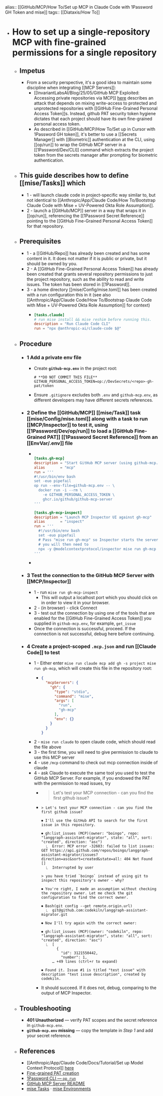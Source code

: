 alias:: [[GitHub/MCP/How To/Set up MCP in Claude Code with 1Password GH Token and mise]]
tags:: [[Diataxis/How To]]

- # How to set up a single-repository MCP with fine-grained permissions for a single repository
	- ## Impetus
		- From a security perspective, it's a good idea to maintain some discipline when integrating [[MCP Servers]]:
			- [[InvariantLabsAI/Blog/25/05/GitHub MCP Exploited: Accessing private repositories via MCP]] [here](https://invariantlabs.ai/blog/mcp-github-vulnerability) describes an attack that depends on mixing write-access to protected and unprotected repositories with [[GitHub Fine-Grained Personal Access Token]]s. Instead, github PAT security token hygiene dictates that each project should have its own fine-grained personal access token.
			- As described in [[GitHub/MCP/How To/Set up in Cursor with 1Password GH token]], it's better to use a [[Secrets Manager]] with [[Biometric]] authentication at the CLI, using [[op/run]] to wrap the GitHub MCP server in a [[1Password/Dev/CLI]] command which extracts the project token from the secrets manager after prompting for biometric authentication.
	- ## This guide describes how to define [[mise/Tasks]] which
		- 1 - will launch claude code in project-specific way similar to, but not identical to [[Anthropic/App/Claude Code/How To/Bootstrap Claude Code with Mise + UV-Powered Okta Role Assumption]].
		- 2 - launch a [[GitHub/MCP]] server in a way that wraps it in [[op/run]], referencing the [[1Password Secret Reference]] pointing to the [[GitHub Fine-Grained Personal Access Token]] for that repository.
	- ## Prerequisites
		- 1 - a [[GitHub/Repo]] has already been created and has some content in it. It does not matter if it is public or private, but it should be owned by you.
		- 2 - A [[GitHub Fine-Grained Personal Access Token]] has already been created that grants several repository permissions to just the project repository, such as the ability to read and write issues. The token has been stored in [[1Password]].
		- 3 - a home directory [[mise/Config/mise.toml]] has been created with a run configuration this in it (see also [[Anthropic/App/Claude Code/How To/Bootstrap Claude Code with Mise + UV-Powered Okta Role Assumption]] for context)
			- ```toml
			  [tasks.claude]
			  # run mise install && mise reshim before running this.
			  description = "Run Claude Code CLI"
			  run = "npx @anthropic-ai/claude-code $@"
			  ```
	- ## Procedure
		- ### 1  Add a private env file
			- Create **`github-mcp.env`** in the project root:
			  ~~~env
			  # **DO NOT COMMIT THIS FILE**
			  GITHUB_PERSONAL_ACCESS_TOKEN=op://DevSecrets/<repo>-gh-pat/token
			  ~~~
			- Ensure `.gitignore` excludes both `.env` and `github-mcp.env`, as different developers may have different secrets references.
		- ### 2  Define the [[GitHub/MCP]] [[mise/Task]] task [[mise/Config/mise.toml]] along with a task to run [[MCP/Inspector]] to test it, using [[1Password/Dev/op/run]] to load a [[GitHub Fine-Grained PAT]] [[1Password Secret Reference]] from an [[EnvVar/.env]] file
			- ~~~toml
			  
			  [tasks.gh-mcp]
			  description = "Start GitHub MCP server (using github-mcp.env)"
			  alias       = "mcp"
			  run = '''
			  #!/usr/bin/env bash
			  set -euo pipefail
			  op run --env-file=github-mcp.env -- \
			    docker run -i --rm \
			      -e GITHUB_PERSONAL_ACCESS_TOKEN \
			      ghcr.io/github/github-mcp-server
			  '''
			  
			  [tasks.gh-mcp-inspect]
			  description = "Launch MCP Inspector UI against gh-mcp"
			  alias       = "inspect"
			  run = '''
			    #!/usr/bin/env bash
			    set -euo pipefail
			    # Pass "mise run gh-mcp" so Inspector starts the server itself
			    # you will then need to
			    npx -y @modelcontextprotocol/inspector mise run gh-mcp
			  '''
			  
			  ~~~
			-
		- ### 3  Test the connection to the GitHub MCP Server with [[MCP/Inspector]]
			- 1 - run `mise run gh-mcp-inspect`
				- This will output a localhost port which you should click on in order to view it in your browser.
			- 2 - (in browser) - click Connect
			- 3 - test out the connection by using one of the tools that are enabled for the [[GitHub Fine-Grained Access Token]] you supplied in `github-mcp.env`, for example, `get_issue`
			- Once the connection is successful, proceed. If the connection is not successful, debug here before continuing.
		- ### 4  Create a project-scoped `.mcp.json` and run [[Claude Code]] to test
			- 1 - Either enter `mise run claude mcp add gh -s project mise run gh-mcp`, which will create this file in the repository root:
				- ~~~json
				  {
				    "mcpServers": {
				      "gh": {
				        "type": "stdio",
				        "command": "mise",
				        "args": [
				          "run",
				          "gh-mcp"
				        ],
				        "env": {}
				      }
				    }
				  }
				  ~~~
			- 2 - `mise run claude` to open claude code, which should read the file above
			- 3 - the first time, you will need to give permission to claude to use this MCP server
			- 4 - use `/mcp` command to check out mcp connection inside of claude
			- 4 - ask Claude to execute the same tool you used to test the GitHub MCP Server. For example, if you endowed the PAT with the permission to read issues, try
				- > Let's test your MCP connection - can you find the first github issue?
				- ```
				  > Let's test your MCP connection - can you find the first github issue?
				  
				  ⏺ I'll use the GitHub API to search for the first issue in this repository.
				  
				  ⏺ gh:list_issues (MCP)(owner: "boingo", repo: "langgraph-assistant-migrator", state: "all", sort: "created", direction: "asc")
				    ⎿  Error: MCP error -32603: failed to list issues: GET https://api.github.com/repos/boingo/langgraph-assistant-migrator/issues?direction=asc&sort=created&state=all: 404 Not Found []
				    ⎿  Interrupted by user
				  
				  > you have tried `boingo` instead of using git to inspect this repository's owner - why?
				  
				  ⏺ You're right, I made an assumption without checking the repository owner. Let me check the git configuration to find the correct owner.
				  
				  ⏺ Bash(git config --get remote.origin.url)
				    ⎿  git@github.com:codekiln/langgraph-assistant-migrator.git
				  
				  ⏺ Now I'll try again with the correct owner:
				  
				  ⏺ gh:list_issues (MCP)(owner: "codekiln", repo: "langgraph-assistant-migrator", state: "all", sort: "created", direction: "asc")
				    ⎿  [
				         {
				           "id": 3121550442,
				           "number": 1,
				       … +49 lines (ctrl+r to expand)
				  
				  ⏺ Found it. Issue #1 is titled "test issue" with description "test issue description", created by codekiln.
				  ```
				- It should succeed. If it does not, debug, comparing to the output of MCP Inspector.
	- ## Troubleshooting
		- **401 Unauthorized** — verify PAT scopes and the secret reference in `github-mcp.env`.
		- **`github-mcp.env` missing** — copy the template in *Step 1* and add your secret reference.
	- ## References
		- [[Anthropic/App/Claude Code/Docs/Tutorial/Set up Model Context Protocol]] [here](https://docs.anthropic.com/en/docs/claude-code/tutorials#set-up-model-context-protocol-mcp)
		- [Fine-grained PAT creation](https://docs.github.com/en/authentication/keeping-your-account-and-data-secure/creating-a-personal-access-token#fine-grained-personal-access-tokens)
		- [1Password CLI — `op run`](https://developer.1password.com/docs/cli/secrets-scripts/)
		- [GitHub MCP Server README](https://github.com/github/github-mcp-server)
		- [mise Tasks](https://mise.jdx.dev/tasks/) · [mise Environments](https://mise.jdx.dev/environments/)